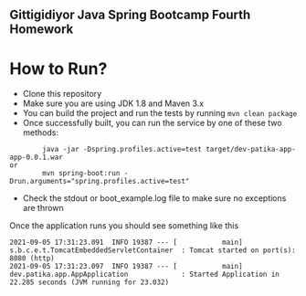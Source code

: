 ## Gittigidiyor Java Spring Bootcamp Fourth Homework

# How to Run?

* Clone this repository 
* Make sure you are using JDK 1.8 and Maven 3.x
* You can build the project and run the tests by running ```mvn clean package```
* Once successfully built, you can run the service by one of these two methods:
```
        java -jar -Dspring.profiles.active=test target/dev-patika-app-app-0.0.1.war
or
        mvn spring-boot:run -Drun.arguments="spring.profiles.active=test"
```
* Check the stdout or boot_example.log file to make sure no exceptions are thrown

Once the application runs you should see something like this

```
2021-09-05 17:31:23.091  INFO 19387 --- [           main] s.b.c.e.t.TomcatEmbeddedServletContainer  : Tomcat started on port(s): 8080 (http)
2021-09-05 17:31:23.097  INFO 19387 --- [           main] dev.patika.app.AppApplication             : Started Application in 22.285 seconds (JVM running for 23.032)
```
